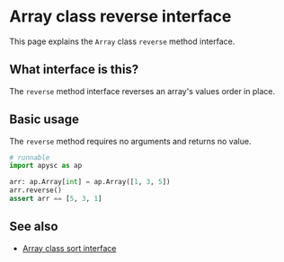 # Array class reverse interface

This page explains the `Array` class `reverse` method interface.

## What interface is this?

The `reverse` method interface reverses an array's values order in place.

## Basic usage

The `reverse` method requires no arguments and returns no value.

```py
# runnable
import apysc as ap

arr: ap.Array[int] = ap.Array([1, 3, 5])
arr.reverse()
assert arr == [5, 3, 1]
```

## See also

- [Array class sort interface](array_sort.md)